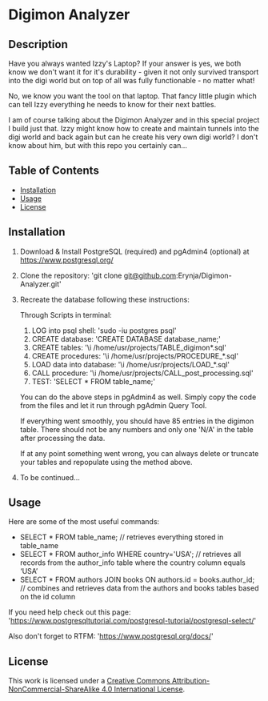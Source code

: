# Digimon Analyzer

## Description
Have you always wanted Izzy's Laptop? 
If your answer is yes, we both know we don't want it for it's durability - given it not only survived transport into the digi world but on top of all was fully functionable - no matter what! 

No, we know you want the tool on that laptop. That fancy little plugin which can tell Izzy everything he needs to know for their next battles. 

I am of course talking about the Digimon Analyzer and in this special project I build just that. Izzy might know how to create and maintain tunnels into the digi world and back again but can he create his very own digi world? 
I don't know about him, but with this repo you certainly can...

## Table of Contents
- [Installation](#installation)
- [Usage](#usage)
- [License](#license)

## Installation

1. Download & Install PostgreSQL (required) and pgAdmin4 (optional) at https://www.postgresql.org/
2. Clone the repository: 'git clone git@github.com:Erynja/Digimon-Analyzer.git'
3. Recreate the database following these instructions:
    
    Through Scripts in terminal:
    
    1. LOG into psql shell: 'sudo -iu postgres psql'
    2. CREATE database: 'CREATE DATABASE database_name;'
    3. CREATE tables: '\i /home/usr/projects/TABLE_digimon*.sql'
    4. CREATE procedures: '\i /home/usr/projects/PROCEDURE_*.sql'
    5. LOAD data into database: '\i /home/usr/projects/LOAD_*.sql'
    6. CALL procedure: '\i /home/usr/projects/CALL_post_processing.sql'
    7. TEST: 'SELECT * FROM table_name;'

    You can do the above steps in pgAdmin4 as well. Simply copy the code from the files and let it run through pgAdmin Query Tool. 

    If everything went smoothly, you should have 85 entries in the digimon table.
    There should not be any numbers and only one 'N/A' in the table after processing the data.

    If at any point something went wrong, you can always delete or truncate your tables and repopulate using the method above.

4. To be continued...

## Usage

Here are some of the most useful commands:

- SELECT * FROM table_name; // retrieves everything stored in table_name
- SELECT * FROM author_info WHERE country='USA'; // retrieves all records from the author_info table where the country column equals ‘USA’
- SELECT * FROM authors JOIN books ON authors.id = books.author_id; // combines and retrieves data from the authors and books tables based on the id column

If you need help check out this page:
'https://www.postgresqltutorial.com/postgresql-tutorial/postgresql-select/'

Also don't forget to RTFM: 
'https://www.postgresql.org/docs/'

## License

This work is licensed under a [Creative Commons Attribution-NonCommercial-ShareAlike 4.0 International License](https://creativecommons.org/licenses/by-nc-sa/4.0/).